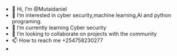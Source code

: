 - 👋 Hi, I’m @Mutaidaniel
- 👀 I’m interested in cyber security,machine learning,Ai and python programing.
- 🌱 I’m currently learning Cyber security
- 💞️ I’m looking to collaborate on projects with the  community
- 📫 How to reach me +254758230277
- 

<!---
Mutaidaniel/Mutaidaniel is a ✨ special ✨ repository because its `README.md` (this file) appears on your GitHub profile.
You can click the Preview link to take a look at your changes.
--->
